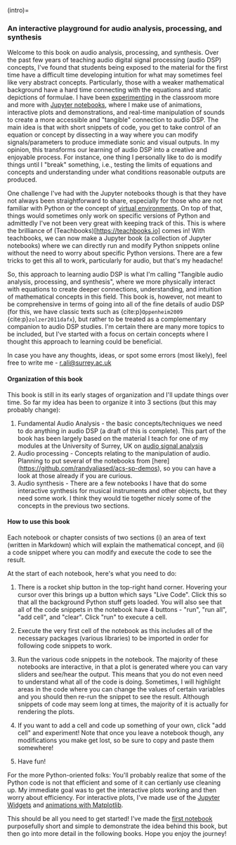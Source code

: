 (intro)=
### An interactive playground for audio analysis, processing, and synthesis

<!-- _This is the first page the student will see when opening the url._ -->

Welcome to this book on audio analysis, processing, and synthesis. Over the past few years of teaching audio digital signal processing (audio DSP) concepts, I've found that students being exposed to the material for the first time have a difficult time developing intuition for what may sometimes feel like very abstract concepts. Particularly, those with a weaker mathematical background have a hard time connecting with the equations and static depictions of formulae. I have been [experimenting](https://pubs.aip.org/asa/jasa/article/153/3_supplement/A214/2885917/Interactive-demonstrations-in-acoustic-signal) in the classroom more and more with [Jupyter notebooks](https://github.com/randyaliased/acs-sp-demos), where I make use of animations, interactive plots and demonstrations, and real-time manipulation of sounds to create a more accessible and "tangible" connection to audio DSP. The main idea is that with short snippets of code, you get to take control of an equation or concept by dissecting in a way where you can modify signals/parameters to produce immediate sonic and visual outputs. In my opinion, this transforms our learning of audio DSP into a creative and enjoyable process. For instance, one thing I personally like to do is modify things until I "break" something, i.e., testing the limits of equations and concepts and understanding under what conditions reasonable outputs are produced. 

One challenge I've had with the Jupyter notebooks though is that they have not always been straightforward to share, especially for those who are not familiar with Python or the concept of [virtual environments](https://docs.python.org/3/library/venv.html). On top of that, things would sometimes only work on specific versions of Python and admittedly I've not been very great with keeping track of this. This is where the brilliance of (Teachbooks)[https://teachbooks.io] comes in! With teachbooks, we can now make a Jupyter book (a collection of Jupyter notebooks) where we can directly run and modify Python snippets online without the need to worry about specific Python versions. There are a few tricks to get this all to work, particularly for audio, but that's my headache! 

So, this approach to learning audio DSP is what I'm calling "Tangible audio analysis, processing, and synthesis", where we more physically interact with equations to create deeper connections, understanding, and intuition of mathematical concepts in this field. This book is, however, not meant to be comprehensive in terms of going into all of the fine details of audio DSP (for this, we have classic texts such as {cite:p}`Oppenheim2009` {cite:p}`zolzer2011dafx`), but rather to be treated as a complementary companion to audio DSP studies. I'm certain there are many more topics to be included, but I've started with a focus on certain concepts where I thought this approach to learning could be beneficial.

In case you have any thoughts, ideas, or spot some errors (most likely), feel free to write me - r.ali@surrey.ac.uk


#### Organization of this book

This book is still in its early stages of organization and I'll update things over time. So far my idea has been to organize it into 3 sections (but this may probably change):

1. Fundamental Audio Analysis - the basic concepts/techniques we need to do anything in audio DSP (a draft of this is complete). This part of the book has been largely based on the material I teach for one of my modules at the University of Surrey, UK on [audio signal analysis](https://catalogue.surrey.ac.uk/2025-6/module/TON1023)
2. Audio processing - Concepts relating to the manipulation of audio. Planning to put several of the notebooks from [here] (https://github.com/randyaliased/acs-sp-demos), so you can have a look at those already if you are curious.
3. Audio synthesis - There are a few notebooks I have that do some interactive synthesis for musical instruments and other objects, but they need some work. I think they would tie together nicely some of the concepts in the previous two sections.


#### How to use this book

Each notebook or chapter consists of two sections (i) an area of text (written in Markdown) which will explain the mathematical concept, and (ii) a code snippet where you can modify and execute the code to see the result.

At the start of each notebook, here's what you need to do:

1. There is a rocket ship button in the top-right hand corner. Hovering your cursor over this brings up a button which says "Live Code". Click this so that all the background Python stuff gets loaded. You will also see that all of the code snippets in the notebook have 4 buttons - "run", "run all", "add cell", and "clear".  Click "run" to execute a cell. 

2. Execute the very first cell of the notebook as this includes all of the necessary packages (various libraries) to be imported in order for following code snippets to work. 

3. Run the various code snippets in the notebook. The majority of these notebooks are interactive, in that a plot is generated where you can vary sliders and see/hear the output. This means that you do not even need to understand what all of the code is doing. Sometimes, I will highlight areas in the code where you can change the values of certain variables and you should then re-run the snippet to see the result. Although snippets of code may seem long at times, the majority of it is actually for rendering the plots.

4. If you want to add a cell and code up something of your own, click "add cell" and experiment! Note that once you leave a notebook though, any modifications you make get lost, so be sure to copy and paste them somewhere!

5. Have fun!

For the more Python-oriented folks: You'll probably realize that some of the Python code is not that efficient and some of it can certianly use cleaning up. My immediate goal was to get the interactive plots working and then worry about efficiency. For interactive plots, I've made use of the [Jupyter Widgets](https://ipywidgets.readthedocs.io/en/latest/examples/Using%20Interact.html) and [animations with Matplotlib](https://matplotlib.org/stable/users/explain/animations/animations.html).

This should be all you need to get started! I've made the [first notebook](https://randyaliased.github.io/acspjbook/main/fundamental/01_Sinusoidal_Model.html#) purposefully short and simple to demonstrate the idea behind this book, but then go into more detail in the following books. Hope you enjoy the journey!




